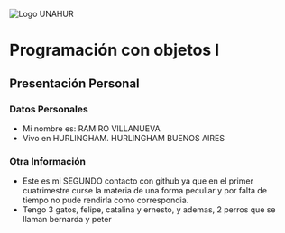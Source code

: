 ![Logo UNAHUR](./UNAHUR.png)

# Programación con objetos I
## Presentación Personal

### Datos Personales
- Mi nombre es: RAMIRO VILLANUEVA
- Vivo en HURLINGHAM. HURLINGHAM BUENOS AIRES


### Otra Información
- Este es mi SEGUNDO contacto con github ya que en el primer cuatrimestre curse la materia de una forma peculiar y por falta de tiempo no pude rendirla como correspondia.
- Tengo 3 gatos, felipe, catalina y ernesto, y ademas, 2 perros que se llaman bernarda y peter
